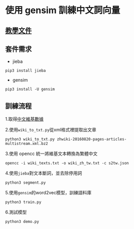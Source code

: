 # 使用 gensim 訓練中文詞向量

## [教學文件](http://zake7749.github.io/2016/08/28/word2vec-with-gensim/)

## 套件需求

* jieba
```
pip3 install jieba
```
* gensim
```
pip3 install -U gensim
```

## 訓練流程

1.取得[中文維基數據](https://dumps.wikimedia.org/zhwiki/20160820/zhwiki-20160820-pages-articles-multistream.xml.bz2)

2.使用`wiki_to_txt.py`從xml格式裡提取出文章

```
python3 wiki_to_txt.py zhwiki-20160820-pages-articles-multistream.xml.bz2
```
3.使用 opencc 統一將維基文本轉換為繁體中文
```
opencc -i wiki_texts.txt -o wiki_zh_tw.txt -c s2tw.json
```
4.使用`jieba`對文本斷詞，並去除停用詞
```
python3 segment.py
```
5.使用`gensim`的word2vec模型，訓練語料庫
```
python3 train.py
```
6.測試模型
```
python3 demo.py
```

